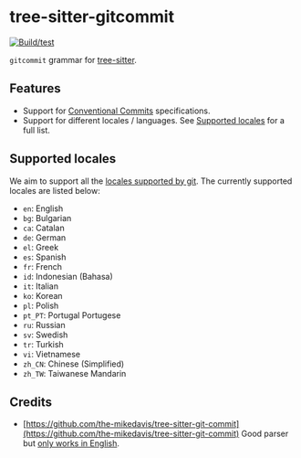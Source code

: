 # tree-sitter-gitcommit

[![Build/test](https://github.com/gbprod/tree-sitter-gitcommit/actions/workflows/ci.yml/badge.svg)](https://github.com/gbprod/tree-sitter-gitcommit/actions/workflows/ci.yml)

`gitcommit` grammar for [tree-sitter](https://github.com/tree-sitter/tree-sitter).

## Features

- Support for [Conventional Commits](https://www.conventionalcommits.org) specifications.
- Support for different locales / languages. See [Supported locales](#supported-locales) for a full list.

## Supported locales

We aim to support all the [locales supported by git](https://github.com/git/git/tree/master/po).
The currently supported locales are listed below:

- `en`: English
- `bg`: Bulgarian
- `ca`: Catalan
- `de`: German
- `el`: Greek
- `es`: Spanish
- `fr`: French
- `id`: Indonesian (Bahasa)
- `it`: Italian
- `ko`: Korean
- `pl`: Polish
- `pt_PT`: Portugal Portugese
- `ru`: Russian
- `sv`: Swedish
- `tr`: Turkish
- `vi`: Vietnamese
- `zh_CN`: Chinese (Simplified)
- `zh_TW`: Taiwanese Mandarin

## Credits

- [https://github.com/the-mikedavis/tree-sitter-git-commit](https://github.com/the-mikedavis/tree-sitter-git-commit) Good parser but [only works in English](https://github.com/the-mikedavis/tree-sitter-git-commit/issues/4).

